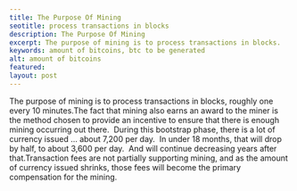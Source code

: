 ```yaml
---
title: The Purpose Of Mining
seotitle: process transactions in blocks
description: The Purpose Of Mining
excerpt: The purpose of mining is to process transactions in blocks.
keywords: amount of bitcoins, btc to be generated
alt: amount of bitcoins
featured: 
layout: post
---
```

The purpose of mining is to process transactions in blocks, roughly one every 10 minutes.The fact that mining also earns an award to the miner is the method chosen to provide an incentive to ensure that there is enough mining occurring out there.  During this bootstrap phase, there is a lot of currency issued … about 7,200 per day.  In under 18 months, that will drop by half, to about 3,600 per day.  And will continue decreasing years after that.Transaction fees are not partially supporting mining, and as the amount of currency issued shrinks, those fees will become the primary compensation for the mining.

